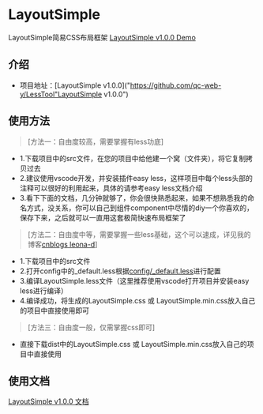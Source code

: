 # LayoutSimple
LayoutSimple简易CSS布局框架
[LayoutSimple v1.0.0 Demo](http://htmlpreview.github.com/?https://github.com/qc-web-y/LessTool/blob/master/demo/demo.html "LayoutSimple v0.1.0 Demo")

## 介绍
- 项目地址：[LayoutSimple v1.0.0]("https://github.com/qc-web-y/LessTool"LayoutSimple v1.0.0")

## 使用方法
> [方法一：自由度较高，需要掌握有less功底]
- 1.下载项目中的src文件，在您的项目中给他建一个窝（文件夹），将它复制拷贝过去
- 2.建议使用vscode开发，并安装插件easy less，这样项目中每个less头部的注释可以很好的利用起来，具体的请参考easy less文档介绍
- 3.看下下面的文档，几分钟就够了，你会很快熟悉起来，如果不想熟悉我的命名方式，没关系，你可以自己到组件component中尽情的diy一个你喜欢的，保存下来，之后就可以一直用这套极简快速布局框架了

> [方法二：自由度中等，需要掌握一些less基础，这个可以速成，详见我的博客[cnblogs leona-d](https://www.cnblogs.com/leona-d/category/940013.html "cnblogs leona-d")]
- 1.下载项目中的src文件
- 2.打开config中的_default.less根据<a href="#linkConfig">config/_default.less</a>进行配置
- 3.编译LayoutSimple.less文件（这里推荐使用vscode打开项目并安装easy less进行编译）
- 4.编译成功，将生成的LayoutSimple.css 或 LayoutSimple.min.css放入自己的项目中直接使用即可

> [方法三：自由度一般，仅需掌握css即可]
- 直接下载dist中的LayoutSimple.css 或 LayoutSimple.min.css放入自己的项目中直接使用

## 使用文档
[LayoutSimple v1.0.0 文档](http://htmlpreview.github.com/?https://github.com/qc-web-y/LessTool/blob/master/demo/demo.html "LayoutSimple v0.1.0 doc")

